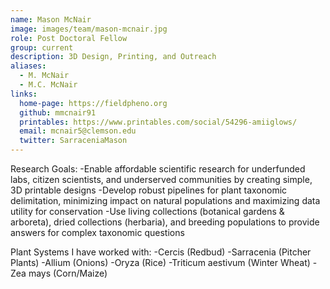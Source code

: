 ```yaml
---
name: Mason McNair
image: images/team/mason-mcnair.jpg
role: Post Doctoral Fellow
group: current
description: 3D Design, Printing, and Outreach
aliases:
  - M. McNair
  - M.C. McNair
links:
  home-page: https://fieldpheno.org
  github: mmcnair91
  printables: https://www.printables.com/social/54296-amiiglows/
  email: mcnair5@clemson.edu
  twitter: SarraceniaMason
---
```


Research Goals: 
  -Enable affordable scientific research for underfunded labs, citizen scientists, and underserved communities by creating simple, 3D printable designs
  -Develop robust pipelines for plant taxonomic delimitation, minimizing impact on natural populations and maximizing data utility for conservation
  -Use living collections (botanical gardens & arboreta), dried collections (herbaria), and breeding populations to provide answers for complex taxonomic questions
  
Plant Systems I have worked with:
  -Cercis (Redbud)
  -Sarracenia (Pitcher Plants)
  -Allium (Onions)
  -Oryza (Rice)
  -Triticum aestivum (Winter Wheat)
  -Zea mays (Corn/Maize)
